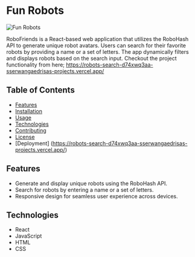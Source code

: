 # Fun Robots

![Fun Robots](path/to/robofriends-screenshot.png)

RoboFriends is a React-based web application that utilizes the RoboHash API to generate unique robot avatars. Users can search for their favorite robots by providing a name or a set of letters. The app dynamically filters and displays robots based on the search input. 
Checkout the project functionality from here; https://robots-search-d74xwq3aa-sserwangaedrisas-projects.vercel.app/ 

## Table of Contents

- [Features](#features)
- [Installation](#installation)
- [Usage](#usage)
- [Technologies](#technologies)
- [Contributing](#contributing)
- [License](#license)
- [Deployment] (https://robots-search-d74xwq3aa-sserwangaedrisas-projects.vercel.app/)

## Features

- Generate and display unique robots using the RoboHash API.
- Search for robots by entering a name or a set of letters.
- Responsive design for seamless user experience across devices.

## Technologies

- React
- JavaScript
- HTML
- CSS
